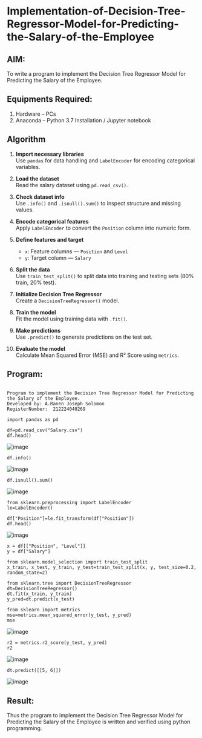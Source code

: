 # Implementation-of-Decision-Tree-Regressor-Model-for-Predicting-the-Salary-of-the-Employee

## AIM:
To write a program to implement the Decision Tree Regressor Model for Predicting the Salary of the Employee.

## Equipments Required:
1. Hardware – PCs
2. Anaconda – Python 3.7 Installation / Jupyter notebook

## Algorithm

1. **Import necessary libraries**  
   Use `pandas` for data handling and `LabelEncoder` for encoding categorical variables.

2. **Load the dataset**  
   Read the salary dataset using `pd.read_csv()`.

3. **Check dataset info**  
   Use `.info()` and `.isnull().sum()` to inspect structure and missing values.

4. **Encode categorical features**  
   Apply `LabelEncoder` to convert the `Position` column into numeric form.

5. **Define features and target**  
   - `x`: Feature columns — `Position` and `Level`  
   - `y`: Target column — `Salary`

6. **Split the data**  
   Use `train_test_split()` to split data into training and testing sets (80% train, 20% test).

7. **Initialize Decision Tree Regressor**  
   Create a `DecisionTreeRegressor()` model.

8. **Train the model**  
   Fit the model using training data with `.fit()`.

9. **Make predictions**  
   Use `.predict()` to generate predictions on the test set.

10. **Evaluate the model**  
   Calculate Mean Squared Error (MSE) and R² Score using `metrics`.


## Program:
```

Program to implement the Decision Tree Regressor Model for Predicting the Salary of the Employee.
Developed by: A.Ranen Joseph Solomon
RegisterNumber:  212224040269

```
```
import pandas as pd
```
```
df=pd.read_csv("Salary.csv")
df.head()
```
![image](https://github.com/user-attachments/assets/d2a02b9c-501e-4a50-bf83-2088f792574b)
```
df.info()
```
![image](https://github.com/user-attachments/assets/196010ed-b8fe-4860-bbb2-80d9f922643f)

```
df.isnull().sum()
```
![image](https://github.com/user-attachments/assets/7ead255f-870d-4864-b0ab-8284138c62fb)

```
from sklearn.preprocessing import LabelEncoder
le=LabelEncoder()
```
```
df["Position"]=le.fit_transform(df["Position"])
df.head()
```
![image](https://github.com/user-attachments/assets/1ce55c51-23a5-4941-bf54-cb28286e542d)
```
x = df[["Position", "Level"]]
y = df["Salary"]
```
```
from sklearn.model_selection import train_test_split
x_train, x_test, y_train, y_test=train_test_split(x, y, test_size=0.2, random_state=2)
```
```
from sklearn.tree import DecisionTreeRegressor
dt=DecisionTreeRegressor()
dt.fit(x_train, y_train)
y_pred=dt.predict(x_test)
```
```
from sklearn import metrics
mse=metrics.mean_squared_error(y_test, y_pred)
mse
```
![image](https://github.com/user-attachments/assets/f50a61f4-dc41-461a-8068-6954c9dcbc9a)
```
r2 = metrics.r2_score(y_test, y_pred)
r2
```
![image](https://github.com/user-attachments/assets/f1597f8f-81d5-45d3-aa37-86e6f61e25e6)
```
dt.predict([[5, 6]])
```
![image](https://github.com/user-attachments/assets/c9b65baf-d1ba-42bc-a89c-dc43e6f33f3a)


## Result:
Thus the program to implement the Decision Tree Regressor Model for Predicting the Salary of the Employee is written and verified using python programming.

